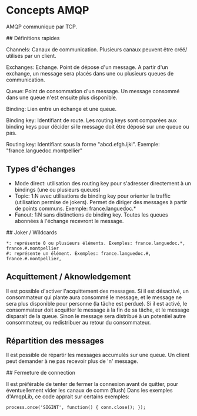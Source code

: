 # Concepts AMQP

AMQP communique par TCP.

## Définitions rapides

Channels: Canaux de communication. Plusieurs canaux peuvent être créé/ utilisés par un client.

Exchanges: Echange. Point de dépose d'un message. A partir d'un exchange, un message sera placés dans une ou plusieurs queues de communication.

Queue: Point de consommation d'un message. Un message consommé dans une queue n'est ensuite plus disponible.

Binding: Lien entre un échange et une queue.

Binding key: Identifiant de route. Les routing keys sont comparées aux binding keys pour décider si le message doit être déposé sur une queue ou pas. 

Routing key: Identifiant sous la forme "abcd.efgh.ijkl". Exemple: "france.languedoc.montpellier"

## Types d'échanges

- Mode direct: utilisation des routing key pour s'adresser directement à un bindings (une ou plusieurs queues)
- Topic: 1:N avec utilisations de binding key pour orienter le traffic (utilisation permise de jokers). Permet de diriger des messages à partir de points communs. Exemple: france.languedoc.*
- Fanout: 1:N sans distinctions de binding key. Toutes les queues abonnées à l'échange recevront le message.

## Joker / Wildcards

    *: représente 0 ou plusieurs éléments. Exemples: france.languedoc.*, france.#.montpellier
    #: représente un élément. Exemples: france.languedoc.#, france.#.montpellier, 

## Acquittement / Aknowledgement

Il est possible d'activer l'acquittement des messages.
Si il est désactivé, un consommateur qui plante aura consommé le message, et le message ne sera plus disponible pour personne (la tâche est perdue).
Si il est activé, le consommateur doit acquitter le message à la fin de sa tâche, et le message disparait de la queue. 
Sinon le message sera distribué à un potentiel autre consommateur, ou redistribuer au retour du consommateur.

## Répartition des messages

Il est possible de répartir les messages accumulés sur une queue. Un client peut demander à ne pas recevoir plus de 'n' message.

## Fermeture de connection

Il est préférable de tenter de fermer la connexion avant de quitter, pour éventuellement vider les canaux de comm (flush)
Dans les exemples d'AmqpLib, ce code apprait sur certains exemples:
    
    process.once('SIGINT', function() { conn.close(); });
